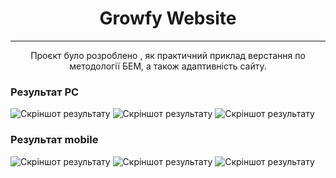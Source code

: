 <h1 align="center">
  Growfy Website
</h1>
<hr>
<p align="center">
  Проєкт було розроблено , як практичний 
  приклад верстання по методології БЕМ, а також адаптивність сайту.
</p>

<h3>Результат PC</h3>
<img src="screenshots/screenshot_1.png" alt="Скріншот результату">
<img src="screenshots/screenshot_2.png" alt="Скріншот результату">
<img src="screenshots/screenshot_3.png" alt="Скріншот результату">

<h3>Результат mobile</h3>
<img src="screenshots/screenshot_4.png" alt="Скріншот результату">
<img src="screenshots/screenshot_5.png" alt="Скріншот результату">
<img src="screenshots/screenshot_6.png" alt="Скріншот результату">
